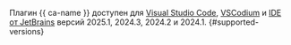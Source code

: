 Плагин {{ ca-name }} доступен для [Visual Studio Code](https://code.visualstudio.com/), [VSCodium](https://vscodium.com/) и [IDE от JetBrains](https://www.jetbrains.com/ides/) версий 2025.1, 2024.3, 2024.2 и 2024.1. {#supported-versions}